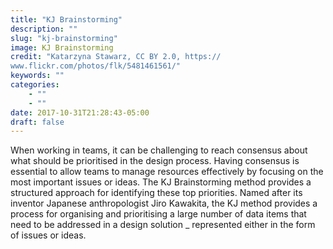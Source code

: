 ```yaml
---
title: "KJ Brainstorming"
description: ""
slug: "kj-brainstorming"
image: KJ Brainstorming
credit: "Katarzyna Stawarz, CC BY 2.0, https://www.flickr.com/photos/flk/5481461561/"
keywords: ""
categories:
    - ""
    - ""
date: 2017-10-31T21:28:43-05:00
draft: false
---
```


When working in teams, it can be challenging to reach consensus about what should be prioritised in the design process. Having consensus is essential to allow teams to manage resources effectively by focusing on the most important issues or ideas. The KJ Brainstorming method provides a structured approach for identifying these top priorities. Named after its inventor Japanese anthropologist Jiro Kawakita, the KJ method provides a process for organising and prioritising a large number of data items that need to be addressed in a design solution _ represented either in the form of issues or ideas.

